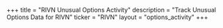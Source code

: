 +++
title = "RIVN Unusual Options Activity"
description = "Track Unusual Options Data for RIVN"
ticker = "RIVN"
layout = "options_activity"
+++

